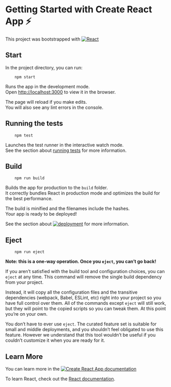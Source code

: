 # Getting Started with Create React App ⚡️

This project was bootstrapped with [![React][React.js]][React-url]

## Start

In the project directory, you can run:
```
    npm start
```
Runs the app in the development mode.\
Open [http://localhost:3000](http://localhost:3000) to view it in the browser.

The page will reload if you make edits.\
You will also see any lint errors in the console.

## Running the tests
```
    npm test
```
Launches the test runner in the interactive watch mode.\
See the section about [running tests](https://facebook.github.io/create-react-app/docs/running-tests) for more information.

## Build
```
    npm run build
```
Builds the app for production to the `build` folder.\
It correctly bundles React in production mode and optimizes the build for the best performance.

The build is minified and the filenames include the hashes.\
Your app is ready to be deployed!

See the section about [![deployment][Deployment]][Deployment-information] for more information.

## Eject
```
    npm run eject
```
**Note: this is a one-way operation. Once you `eject`, you can’t go back!**

If you aren’t satisfied with the build tool and configuration choices, you can `eject` at any time. This command will remove the single build dependency from your project.

Instead, it will copy all the configuration files and the transitive dependencies (webpack, Babel, ESLint, etc) right into your project so you have full control over them. All of the commands except `eject` will still work, but they will point to the copied scripts so you can tweak them. At this point you’re on your own.

You don’t have to ever use `eject`. The curated feature set is suitable for small and middle deployments, and you shouldn’t feel obligated to use this feature. However we understand that this tool wouldn’t be useful if you couldn’t customize it when you are ready for it.

## Learn More

You can learn more in the [![Create React App documentation][React-doc]][React-doc-url]

To learn React, check out the [React documentation](https://reactjs.org/).

[React.js]: https://img.shields.io/badge/React-20232A?style=for-the-badge&logo=react&logoColor=61DAFB
[React-url]: https://github.com/facebook/create-react-app
[React-doc]: https://img.shields.io/badge/react-getting%20started-blue
[React-doc-url]: https://facebook.github.io/create-react-app/docs/getting-started
[Deployment]: https://img.shields.io/badge/deployment-information-informational
[Deployment-information]: https://facebook.github.io/create-react-app/docs/deployment